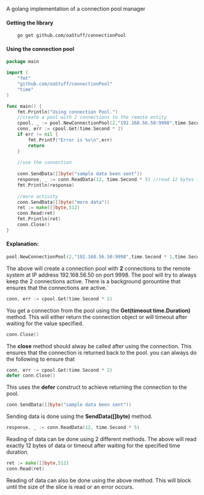 A golang implementation of a connection pool manager

#### Getting the library
```
    go get github.com/oaStuff/connectionPool
```

#### Using the connection pool

```go
package main

import (
	"fmt"
	"github.com/oaStuff/connectionPool"
	"time"
)

func main() {
	fmt.Println("Using connection Pool.")
	//create a pool with 2 connections to the remote entity
	cpool, _ := pool.NewConnectionPool(2,"192.168.56.50:9998",time.Second * 1,time.Second * 1,nil)
	conn, err := cpool.Get(time.Second * 2)
	if err != nil {
		fmt.Printf("Error is %v\n",err)
		return
	}
	
	//use the connection
	
	conn.SendData([]byte("sample data been sent"))
	response, _ := conn.ReadData(12, time.Second * 5) //read 12 bytes from network
	fmt.Println(response)
	
	//more activity
	conn.SendData([]byte("more data"))
	ret := make([]byte,512)
	conn.Read(ret)
	fmt.Println(ret)
	conn.Close()
}
```
#### Explanation:
```go
pool.NewConnectionPool(2,"192.168.56.50:9998",time.Second * 1,time.Second * 1,nil)
```
The above will create a connection pool with **2** connections to the remote system
at IP address 192.168.56.50 on port 9998. The pool will try to always keep the 
2 connections active. There is a background gorountine that ensures that the
connections are active.`

```go
conn, err := cpool.Get(time.Second * 2)
````
You get a connection from the pool using the **Get(timeout time.Duration)** method.
This will either return the connection object or will timeout after waiting for
the value specified.

```go
conn.Close()
````
The **close** method should alway be called after using the connection.
This ensures that the connection is returned back to the pool.
you can always do the following to ensure that

```go
conn, err := cpool.Get(time.Second * 2)
defer conn.Close()
````
This uses the **defer** construct to achieve returning the connection to the pool.
```go
conn.SendData([]byte("sample data been sent"))
```
Sending data is done using the **SendData([]byte)** method.

```go
response, _ := conn.ReadData(12, time.Second * 5)
````
Reading of data can be done using 2 different methods. The above will read 
exactly 12 bytes of data or timeout after waiting for the specified time duration.

```go
ret := make([]byte,512)
conn.Read(ret)
````
Reading of data can also be done using the above method. This will block until
the size of the slice is read or an error occurs.